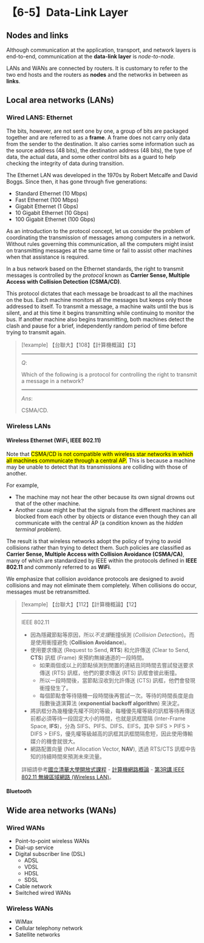# 【6-5】Data-Link Layer

## Nodes and links

Although communication at the application, transport, and network layers is end-to-end, communication at the **data-link layer** is *node-to-node*.

LANs and WANs are connected by routers. It is customary to refer to the two end hosts and the routers as **nodes** and the networks in between as **links**.

## Local area networks (LANs)

### Wired LANS: Ethernet

The bits, however, are not sent one by one, a group of bits are packaged together and are referred to as a **frame**. A frame does not carry only data from the sender to the destination. It also carries some information such as the source address (48 bits), the destination address (48 bits), the type of data, the actual data, and some other control bits as a guard to help checking the integrity of data during transition.

The Ethernet LAN was developed in the 1970s by Robert Metcalfe and David Boggs. Since then, it has gone through five generations:

- Standard Ethernet (10 Mbps)
- Fast Ethernet (100 Mbps)
- Gigabit Ethernet (1 Gbps)
- 10 Gigabit Ethernet (10 Gbps)
- 100 Gigabit Ethernet (100 Gbps)

As an introduction to the protocol concept, let us consider the problem of coordinating the transmission of messages among computers in a network. Without rules governing this communication, all the computers might insist on transmitting messages at the same time or fail to assist other machines when that assistance is required.

In a bus network based on the Ethernet standards, the right to transmit messages is controlled by the *protocol* known as **Carrier Sense, Multiple Access with Collision Detection (CSMA/CD)**.

This protocol dictates that each message be broadcast to all the machines on the bus. Each machine monitors all the messages but keeps only those addressed to itself. To transmit a message, a machine waits until the bus is silent, and at this time it begins transmitting while continuing to monitor the bus. If another machine also begins transmitting, both machines detect the clash and pause for a brief, independently random period of time before trying to transmit again.

> [!example]
> 【台聯大】【108】【計算機概論】【3】
>
> ---
>
> $Q:$
>
> Which of the following is a protocol for controlling the right to transmit a message in a network?
>
> ---
>
> $Ans:$
>
> CSMA/CD.

### Wireless LANs

#### Wireless Ethernet (WiFi, IEEE 802.11)

Note that <mark>CSMA/CD is not compatible with wireless star networks in which all machines communicate through a central AP.</mark> This is because a machine may be unable to detect that its transmissions are colliding with those of another.

For example,

- The machine may not hear the other because its own signal drowns out that of the other machine.
- Another cause might be that the signals from the different machines are blocked from each other by objects or distance even though they can all communicate with the central AP (a condition known as the *hidden terminal problem*).

The result is that wireless networks adopt the policy of trying to avoid collisions rather than trying to detect them. Such policies are classified as **Carrier Sense, Multiple Access with Collision Avoidance (CSMA/CA)**, many of which are standardized by IEEE within the protocols defined in **IEEE 802.11** and commonly referred to as **WiFi**.

We emphasize that collision avoidance protocols are designed to avoid collisions and may not eliminate them completely. When collisions do occur, messages must be retransmitted.

> [!example]
> 【台聯大】【112】【計算機概論】【12】
>
> ---
>
> IEEE 802.11
>
> - 因為隱藏節點等原因，所以*不支援*衝撞偵測 (*Collision Detection*)。而是使用衝撞避免 (**Collision Avoidance**)。
> - 使用要求傳送 (Request to Send, **RTS**) 和允許傳送 (Clear to Send, **CTS**) 訊框 (Frame) 來預約無線通道的一段時間。
>     - 如果兩個或以上的節點偵測到閒置的連結且同時間去嘗試發送要求傳送 (RTS) 訊框，他們的要求傳送 (RTS) 訊框會彼此衝撞。
>     - 所以一段時間後，當節點沒收到允許傳送 (CTS) 訊框，他們會發現衝撞發生了。
>     - 每個節點會等待隨機一段時間後再嘗試一次。等待的時間長度是由指數後退演算法 (**exponential backoff algorithm**) 來決定。
> - 將訊框分為幾種優先權不同的等級，每種優先權等級的訊框等待再傳送前都必須等待一段固定大小的時間，也就是訊框間隔 (Inter-Frame Space, **IFS**)，分為 SIFS、PIFS、DIFS、EIFS，其中 SIFS > PIFS > DIFS > EIFS，優先權等級越高的訊框其訊框間隔愈短，因此使用傳輸媒介的機會就很大。
> - 網路配置向量 (Net Allocation Vector, **NAV**), 透過 RTS/CTS 訊框中告知的持續時間來預測未來流量。
>
> 詳細請參考[國立清華大學開放式課程][] - [計算機網路概論][] - [第3R講 IEEE 802.11 無線區域網路 (Wireless LAN)][]。

[國立清華大學開放式課程]: https://ocw.nthu.edu.tw/ocw/index.php
[計算機網路概論]: https://ocw.nthu.edu.tw/ocw/index.php?page=course&cid=291&
[第3R講 IEEE 802.11 無線區域網路 (Wireless LAN)]: https://ocw.nthu.edu.tw/ocw/upload/291/news/第03講_黃能富教授%20IEEE%20802.11%20無線區域網路.pdf

#### Bluetooth

## Wide area networks (WANs)

### Wired WANs

- Point-to-point wireless WANs
- Dial-up service
- Digital subscriber line (DSL)
    - ADSL
    - VDSL
    - HDSL
    - SDSL
- Cable network
- Switched wired WANs

### Wireless WANs

- WiMax
- Cellular telephony network
- Satellite networks
